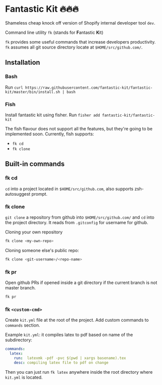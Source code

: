 # Fantastic Kit 🔥🔥🔥

Shameless cheap knock off version of Shopify internal developer tool `dev`.

Command line utility `fk` (stands for **F**antastic **K**it)

`fk` provides some useful commands that increase developers productivity. `fk` assumes all git source directory locate at `$HOME/src/github.com/`.

## Installation

### Bash

Run `curl https://raw.githubusercontent.com/fantastic-kit/fantastic-kit/master/bin/install.sh | bash`

### Fish

Install fantastic kit using fisher. Run `fisher add fantastic-kit/fantastic-kit`

The fish flavour does not support all the features, but they're going to be implemented soon. Currently, fish supports:

- `fk cd`
- `fk clone`

## Built-in commands

### fk cd

`cd` into a project located in `$HOME/src/github.com`, also supports zsh-autosuggest prompt.

### fk clone

`git clone` a repository from github into `$HOME/src/github.com/` and `cd` into the project directory. It reads from `.gitconfig` for username for github.

Cloning your own repository

``` bash
fk clone <my-own-repo>
```

Cloning someone else's public repo:

``` bash
fk clone <git-username>/<repo-name>
```

### fk pr

Open github PRs if opened inside a git directory if the current branch is not master branch.

``` bash
fk pr
```

### fk `<custom-cmd>`

Create `kit.yml` file at the root of the project. Add custom commands to `commands` section.

Example `kit.yml`: it compiles latex to pdf based on name of the subdirectory:

``` yaml
commands:
  latex:
    run:  latexmk -pdf -pvc $(pwd | xargs basename).tex
    desc: compiling latex file to pdf on change
```

Then you can just run `fk latex` anywhere inside the root directory where `kit.yml` is located.
